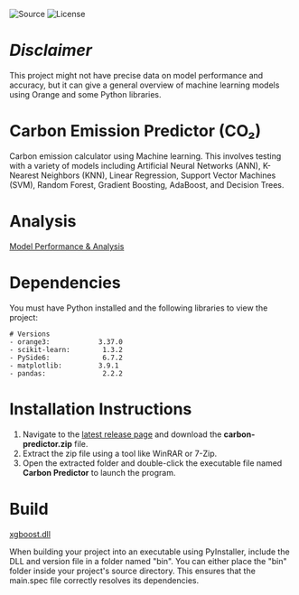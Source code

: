 ![Source](https://badgen.net/badge/Source/Research/blue)
![License](https://badgen.net/badge/license/MIT/green)

# _Disclaimer_

This project might not have precise data on model performance and accuracy, but it can give a general overview of machine learning models using Orange and some Python libraries.

# Carbon Emission Predictor (CO₂)

Carbon emission calculator using Machine learning. This involves testing with a variety of models including Artificial Neural Networks (ANN), K-Nearest Neighbors (KNN), Linear Regression, Support Vector Machines (SVM), Random Forest, Gradient Boosting, AdaBoost, and Decision Trees.

# Analysis
[Model Performance & Analysis](https://drive.google.com/drive/folders/1BUBQCnkgwcWpBDI7zol2hwN2HftznDDr?usp=sharing)

# Dependencies
You must have Python installed and the following libraries to view the project:
```
# Versions
- orange3:            3.37.0
- scikit-learn:        1.3.2
- PySide6:             6.7.2
- matplotlib:         3.9.1
- pandas:              2.2.2
```

# Installation Instructions
1. Navigate to the [latest release page](https://github.com/Parven05/Carbon-Predictor/releases/tag/v1) and download the **carbon-predictor.zip** file.  
2. Extract the zip file using a tool like WinRAR or 7-Zip.  
3. Open the extracted folder and double-click the executable file named **Carbon Predictor** to launch the program.
   
# Build
[xgboost.dll](https://drive.google.com/drive/folders/1ASRLZbcUZqqbVnTVvmMzKTux363OtleJ?usp=sharing)

When building your project into an executable using PyInstaller, include the DLL and version file in a folder named "bin". You can either place the "bin" folder inside your project's source directory. This ensures that the main.spec file correctly resolves its dependencies.
